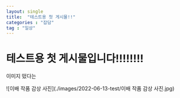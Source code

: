 ```yaml
---
layout: single
title:  "테스트용 첫 게시물!!"
categories : "잡담"
tag : "일상"
---
```


# 테스트용 첫 게시물입니다!!!!!!!!


이미지 떴다는

![이배 작품 감상 사진](./images/2022-06-13-test/이배 작품 감상 사진.jpg)
